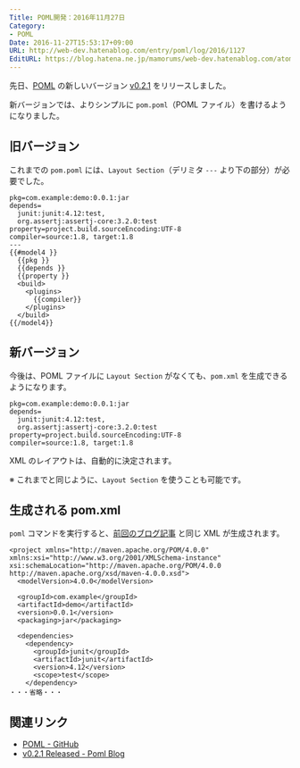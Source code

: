 ```yaml
---
Title: POML開発：2016年11月27日
Category:
- POML
Date: 2016-11-27T15:53:17+09:00
URL: http://web-dev.hatenablog.com/entry/poml/log/2016/1127
EditURL: https://blog.hatena.ne.jp/mamorums/web-dev.hatenablog.com/atom/entry/10328749687196200139
---
```


先日、[POML](https://github.com/mamorum/poml) の新しいバージョン [v0.2.1](https://github.com/mamorum/poml/releases/tag/v0.2.1) をリリースしました。

新バージョンでは、よりシンプルに `pom.poml`（POML ファイル）を書けるようになりました。


## 旧バージョン
これまでの `pom.poml` には、`Layout Section`（デリミタ `---` より下の部分）が必要でした。

```
pkg=com.example:demo:0.0.1:jar
depends=
  junit:junit:4.12:test,
  org.assertj:assertj-core:3.2.0:test
property=project.build.sourceEncoding:UTF-8
compiler=source:1.8, target:1.8
---
{{#model4 }}
  {{pkg }}
  {{depends }}
  {{property }}
  <build>
    <plugins>
      {{compiler}}
    </plugins>
  </build>
{{/model4}}
```

## 新バージョン
今後は、POML ファイルに `Layout Section` がなくても、`pom.xml` を生成できるようになります。

```
pkg=com.example:demo:0.0.1:jar
depends=
  junit:junit:4.12:test,
  org.assertj:assertj-core:3.2.0:test
property=project.build.sourceEncoding:UTF-8
compiler=source:1.8, target:1.8
```

XML のレイアウトは、自動的に決定されます。

※ これまでと同じように、`Layout Section` を使うことも可能です。


## 生成される pom.xml
`poml` コマンドを実行すると、[前回のブログ記事](http://web-dev.hatenablog.com/entry/poml/log/2016/1030) と同じ XML が生成されます。

```
<project xmlns="http://maven.apache.org/POM/4.0.0" xmlns:xsi="http://www.w3.org/2001/XMLSchema-instance" xsi:schemaLocation="http://maven.apache.org/POM/4.0.0 http://maven.apache.org/xsd/maven-4.0.0.xsd">
  <modelVersion>4.0.0</modelVersion>

  <groupId>com.example</groupId>
  <artifactId>demo</artifactId>
  <version>0.0.1</version>
  <packaging>jar</packaging>

  <dependencies>
    <dependency>
      <groupId>junit</groupId>
      <artifactId>junit</artifactId>
      <version>4.12</version>
      <scope>test</scope>
    </dependency>
・・・省略・・・
```

## 関連リンク
- [POML - GitHub](https://github.com/mamorum/poml)
- [v0.2.1 Released - Poml Blog](http://java-poml.tumblr.com/post/152676537058/v021-released)
